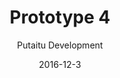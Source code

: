 ---
title: 'Prototype 4'
footer: d27bd9b77239ed4ed6384199c0867d749f549842
description: ""
sections:
    -
        template: banner
        text: '# Tiger Mom Boardgame'
        theme: dark
        color: '#000000'
    -
        template: richTextSection
        text: "## One loser\nI started with an easy way to find a loser with the assumption of hostility in the game. To be able to end the game, I thought of encouraging players to push for one single player to lose the game, and that could be done by assessing the current situation and grouping with strong players to boycott one player. I imagined that there will be a lot of tension, strategies, lies and betrayal, which could be common in several TV game shows. But we decided that it is not the experience we want to create, and that we want the players to still be able to be friends when the game is over.\nTherefore we tried to look into natural ways to determine a loser, where individual player has no intention of making one player lose, it just happens that there will be a loser. One of them is making a racing game, where the loser will be the last to reach the goal. However, this would mean the the winners have to wait after they have won, for a loser to be found. It is also very unpleasant experience for the loser to keep feeling left behind, and experience continuous fail.  It is also an experience we do not want to create\nWe then got inspired by the statement \"we don't have to win, we just need to not lose\", and thought of the concept of limited space or resource. The first idea was that 4 players fight for 3 vacancies in a party, or the opportunity to date a girl. From this the idea evolved into university space because it is convincing real life situation where we are not trying to be the best, but to be better than some others. When we think about that students probably don't have a strong focus to be strategic as they are buried in their study, we realised parents, who have a clearer view of the big picture, would be more likely to be thinking strategically. They are the ones that \"control\". Who likes to control the most? Tiger moms.\n\n## Resource management\nSo how do tiger moms control, and what can increase the kids' chance to go to? That would be our main resource in the game. We decided to focus on what the moms can make their kids do instead what they themselves can do (e.g. Bribing school personnel) because we want to stay within the topic and focus on tiger moms' attempts to control their kids. \nWe imagined that the kids need to go to a admission test by the end of the summer(end game)to get into university(goal), and thus have to improve their knowledge before the test (gameplay). To improve academic skills (supplementing goal), the kids need to go to summer school(moves), which takes time and money (resources). \n\n## Iterations\n### Planning\nAfter the idea generation I drew a basic version. I drew a board with spaces for leisure, basic courses, special courses, work, play and sleep. Time is represented by tokens that briefly represent 8 hours and each turn is a week. I had a really hard time calculating how much money is needed. I tried to make an absolute skill requirement for 3 possible university space, base on that i calculate how much money is needed to achieve.To add some complexity, I put in some special courses,they are more expensive, but gives more experience points. I imagined that players lay all the tokens and end his turn.\n\n### First iteration\n\n### Second iteration\n\n\n\n"
meta:
    id: 0f299689b5d6c328ab4c5afdde8bfeb318b2c15e
    parentId: f8d133111ad5ddad52a465c47d7cdbef5923fc8d
    language: en
date: '2016-12-3'
author: 'Putaitu Development'
permalink: /prototype-4/
layout: sectionPage
---